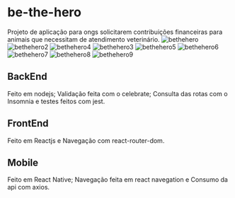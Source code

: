 # be-the-hero
Projeto de aplicação para ongs solicitarem contribuições financeiras para animais que necessitam de atendimento veterinário.
![bethehero](https://user-images.githubusercontent.com/33705104/89047710-25398a00-d325-11ea-84d3-944e26afd646.jpg)
![bethehero2](https://user-images.githubusercontent.com/33705104/89047719-28347a80-d325-11ea-983a-64e2fc007199.jpg)
![bethehero4](https://user-images.githubusercontent.com/33705104/89047759-38e4f080-d325-11ea-89ec-a2472bab3412.jpg)
![bethehero3](https://user-images.githubusercontent.com/33705104/89047773-3d110e00-d325-11ea-8688-29561bc11d9c.jpg)
![bethehero5](https://user-images.githubusercontent.com/33705104/89048629-78f8a300-d326-11ea-91c9-8362c51d1ce2.jpg)
![bethehero6](https://user-images.githubusercontent.com/33705104/89048637-7d24c080-d326-11ea-90f5-2271d3d37f7f.jpg)
![bethehero7](https://user-images.githubusercontent.com/33705104/89048654-8150de00-d326-11ea-8943-1bfa3bdd4ded.jpg)
![bethehero8](https://user-images.githubusercontent.com/33705104/89048715-975e9e80-d326-11ea-85ff-b9854f8e9362.jpg)
![bethehero9](https://user-images.githubusercontent.com/33705104/89048722-9a598f00-d326-11ea-9db2-2d664b11c8aa.jpg)
## BackEnd
Feito em nodejs;
Validação feita com o celebrate;
Consulta das rotas com o Insomnia
e testes feitos com jest.

## FrontEnd
Feito em Reactjs
e Navegação com react-router-dom.

## Mobile
Feito em React Native;
Navegação feita em react navegation
e Consumo da api com axios.
